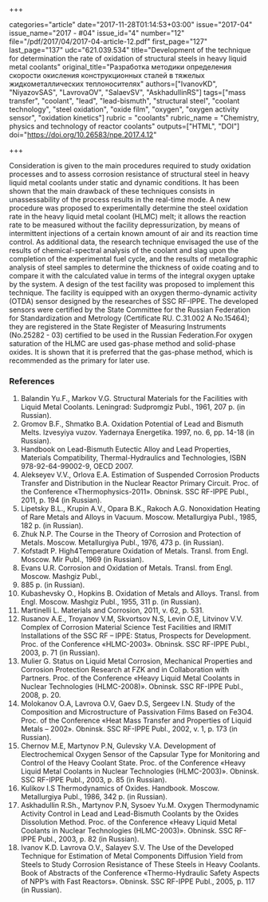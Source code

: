 +++

categories="article"
date="2017-11-28T01:14:53+03:00"
issue="2017-04"
issue_name="2017 - #04"
issue_id="4"
number="12"
file="/pdf/2017/04/2017-04-article-12.pdf"
first_page="127"
last_page="137"
udc="621.039.534"
title="Development of the technique for determination the rate of oxidation of structural steels in heavy liquid metal coolants"
original_title="Разработка методики определения скорости окисления конструкционных сталей в тяжелых жидкометаллических теплоносителях"
authors=["IvanovKD", "NiyazovSAS", "LavrovaOV", "SalaevSV", "AskhadullinRS"]
tags=["mass transfer", "coolant", "lead", "lead-bismuth", "structural steel", "coolant technology", "steel oxidation", "oxide film", "oxygen", "oxygen activity sensor", "oxidation kinetics"]
rubric = "coolants"
rubric_name = "Chemistry, physics and technology of reactor coolants"
outputs=["HTML", "DOI"]
doi="https://doi.org/10.26583/npe.2017.4.12"

+++

Consideration is given to the main procedures required to study oxidation processes and to assess corrosion resistance of structural steel in heavy liquid metal coolants under static and dynamic conditions. It has been shown that the main drawback of these techniques consists in unassessability of the process results in the real-time mode. A new procedure was proposed to experimentally determine the steel oxidation rate in the heavy liquid metal coolant (HLMC) melt; it allows the reaction rate to be measured without the facility depressurization, by means of intermittent injections of a certain known amount of air and its reaction time control. As additional data, the research technique envisaged the use of the results of chemical-spectral analysis of the coolant and slag upon the completion of the experimental fuel cycle, and the results of metallographic analysis of steel samples to determine the thickness of oxide coating and to compare it with the calculated value in terms of the integral oxygen uptake by the system. A design of the test facility was proposed to implement this technique. The facility is equipped with an oxygen thermo-dynamic activity (OTDA) sensor designed by the researches of SSC RF-IPPE. The developed sensors were certified by the State Committee for the Russian Federation for Standardization and Metrology (Certificate RU. C.31.002 A No.15464); they are registered in the State Register of Measuring Instruments (No.25282 - 03) certified to be used in the Russian Federation.For oxygen saturation of the HLMC are used gas-phase method and solid-phase oxides. It is shown that it is preferred that the gas-phase method, which is recommended as the primary for later use.

### References

1. Balandin Yu.F., Markov V.G. Structural Materials for the Facilities with Liquid Metal Coolants. Leningrad: Sudpromgiz Publ., 1961, 207 p. (in Russian).
2. Gromov B.F., Shmatko B.A. Oxidation Potential of Lead and Bismuth Melts. Izvesyiya vuzov. Yadernaya Energetika. 1997, no. 6, pp. 14-18 (in Russian).
3. Handbook on Lead-Bismuth Eutectic Alloy and Lead Properties, Materials Compatibility, Thermal-Hydraulics and Technologies, ISBN 978-92-64-99002-9, OECD 2007.
4. Alekseyev V.V., Orlova E.A. Estimation of Suspended Corrosion Products Transfer and Distribution in the Nuclear Reactor Primary Circuit. Proc. of the Conference «Thermophysics-2011». Obninsk. SSC RF-IPPE Publ., 2011, p. 194 (in Russian).
5. Lipetsky B.L., Krupin A.V., Opara B.K., Rakoch A.G. Nonoxidation Heating of Rare Metals and Alloys in Vacuum. Moscow. Metallurgiya Publ., 1985, 182 p. (in Russian).
6. Zhuk N.P. The Course in the Theory of Corrosion and Protection of Metals. Moscow. Metallurgiya Publ., 1976, 473 p. (in Russian).
7. Kofstadt P. High4Temperature Oxidation of Metals. Transl. from Engl. Moscow. Mir Publ., 1969 (in Russian).
8. Evans U.R. Corrosion and Oxidation of Metals. Transl. from Engl. Moscow. Mashgiz Publ.,
1962. 885 p. (in Russian).
9. Kubashevsky O., Hopkins B. Oxidation of Metals and Alloys. Transl. from Engl. Moscow. Mashgiz Publ., 1955, 311 p. (in Russian).
10. Martinelli L. Materials and Corrosion, 2011, v. 62, p. 531.
11. Rusanov A.E., Troyanov V.M, Skvortsov N.S, Levin O.E, Litvinov V.V. Complex of Corrosion Material Science Test Facilities and IRMIT Installations of the SSC RF – IPPE: Status, Prospects for Development. Proc. of the Conference «HLMC-2003». Obninsk. SSC RF-IPPE Publ., 2003, p. 71 (in Russian).
12. Mulier G. Status on Liquid Metal Corrosion, Mechanical Properties and Corrosion Protection Research at FZK and in Collaboration with Partners. Proc. of the Conference «Heavy Liquid Metal Coolants in Nuclear Technologies (HLMC-2008)». Obninsk. SSC RF-IPPE Publ., 2008, p. 20.
13. Molokanov O.A, Lavrova O.V, Gaev D.S, Sergeev I.N. Study of the Composition and Microstructure of Passivation Films Based on Fe3O4. Proc. of the Conference «Heat Mass Transfer and Properties of Liquid Metals – 2002». Obninsk. SSC RF-IPPE Publ., 2002, v. 1, p. 173 (in Russian).
14. Chernov M.E, Martynov P.N, Gulevsky V.A. Development of Electrochemical Oxygen Sensor of the Capsular Type for Monitoring and Control of the Heavy Coolant State. Proc. of the Conference «Heavy Liquid Metal Coolants in Nuclear Technologies (HLMC-2003)». Obninsk. SSC RF-IPPE Publ., 2003, p. 85 (in Russian).
15. Kulikov I.S Thermodynamics of Oxides. Handbook. Moscow. Metallurgiya Publ., 1986, 342 p. (in Russian).
16. Askhadullin R.Sh., Martynov P.N, Sysoev Yu.M. Oxygen Thermodynamic Activity Control in Lead and Lead-Bismuth Coolants by the Oxides Dissolution Method. Proc. of the Conference «Heavy Liquid Metal Coolants in Nuclear Technologies (HLMC-2003)». Obninsk. SSC RF-IPPE Publ., 2003, p. 82 (in Russian).
17. Ivanov K.D. Lavrova O.V., Salayev S.V. The Use of the Developed Technique for Estimation of Metal Components Diffusion Yield from Steels to Study Corrosion Resistance of These Steels in Heavy Coolants. Book of Abstracts of the Conference «Thermo-Hydraulic Safety Aspects of NPP’s with Fast Reactors». Obninsk. SSC RF-IPPE Publ., 2005, p. 117 (in Russian).